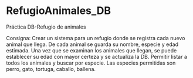 # RefugioAnimales_DB
Práctica DB-Refugio de animales

Consigna: 
Crear un sistema para un refugio donde se registra cada nuevo animal que llega. 
De cada animal se guarda su nombre, especie y edad estimada.
Una vez que se examinan los animales que llegan, se puede establecer su edad con mayor certeza y se actualiza la DB. 
Permitir listar a todos los animales y buscar por especie. 
Las especies permitidas son perro, gato, tortuga, caballo, ballena. 
